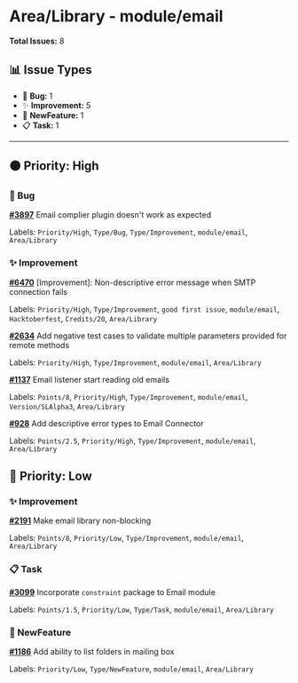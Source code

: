 # Area/Library - module/email

**Total Issues:** 8

## 📊 Issue Types

- 🐛 **Bug:** 1
- ✨ **Improvement:** 5
- 🚀 **NewFeature:** 1
- 📋 **Task:** 1

---

## 🟠 Priority: High

### 🐛 Bug

**[#3897](https://github.com/ballerina-platform/ballerina-library/issues/3897)** Email complier plugin doesn't work as expected 

Labels: `Priority/High`, `Type/Bug`, `Type/Improvement`, `module/email`, `Area/Library`

### ✨ Improvement

**[#6470](https://github.com/ballerina-platform/ballerina-library/issues/6470)** [Improvement]:  Non-descriptive error message when SMTP connection fails

Labels: `Priority/High`, `Type/Improvement`, `good first issue`, `module/email`, `Hacktoberfest`, `Credits/20`, `Area/Library`

**[#2634](https://github.com/ballerina-platform/ballerina-library/issues/2634)** Add negative test cases to validate multiple parameters provided for remote methods

Labels: `Priority/High`, `Type/Improvement`, `module/email`, `Area/Library`

**[#1137](https://github.com/ballerina-platform/ballerina-library/issues/1137)** Email listener start reading old emails 

Labels: `Points/8`, `Priority/High`, `Type/Improvement`, `module/email`, `Version/SLAlpha3`, `Area/Library`

**[#928](https://github.com/ballerina-platform/ballerina-library/issues/928)** Add descriptive error types to Email Connector

Labels: `Points/2.5`, `Priority/High`, `Type/Improvement`, `module/email`, `Area/Library`

## 🔵 Priority: Low

### ✨ Improvement

**[#2191](https://github.com/ballerina-platform/ballerina-library/issues/2191)** Make email library non-blocking

Labels: `Points/8`, `Priority/Low`, `Type/Improvement`, `module/email`, `Area/Library`

### 📋 Task

**[#3099](https://github.com/ballerina-platform/ballerina-library/issues/3099)** Incorporate `constraint` package to Email module

Labels: `Points/1.5`, `Priority/Low`, `Type/Task`, `module/email`, `Area/Library`

### 🚀 NewFeature

**[#1186](https://github.com/ballerina-platform/ballerina-library/issues/1186)** Add ability to list folders in mailing box

Labels: `Priority/Low`, `Type/NewFeature`, `module/email`, `Area/Library`

